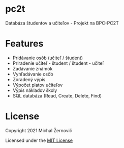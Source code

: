 # pc2t

Databáza študentov a učiteľov - Projekt na BPC-PC2T

# Features

- Pridávanie osôb (učiteľ / študent)
- Priradenie učiteľ - študent / študent - učiteľ
- Zadávanie známok
- Vyhľadávanie osôb
- Zoradený výpis
- Výpočet platov učiteľov
- Výpis nákladov školy
- SQL databáza (Read, Create, Delete, Find)

# License

Copyright 2021 Michal Žernovič

Licensed under the [MIT License](LICENSE)
